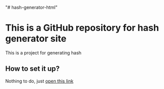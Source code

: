 "# hash-generator-html" 
# This is a GitHub repository for hash generator site
This is a project for generating hash
## How to set it up?
Nothing to do, just [open this link](nedasalehi.github.io/hash-generator-html)
